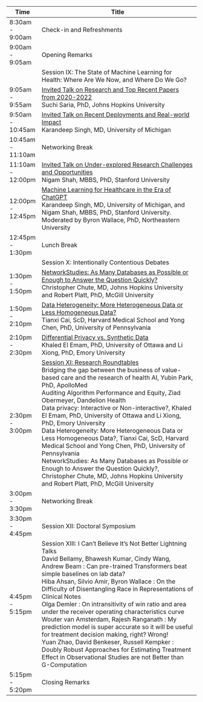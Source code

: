 <table class="table table-bordered table-sm">
  	<thead>
    <tr>
      <th style='width:15%'>Time</th>
      <th style='width:85%'>Title</th>
    </tr>
	</thead>
	 <tbody>
    <tr>
      <td>8:30am - 9:00am</td>
      <td>Check-in and Refreshments</td>
    </tr>
    <tr>
      <td>9:00am - 9:05am</td>
      <td>Opening Remarks</td>
    </tr>
    <tr>
      <td></td>
      <td class="keynote"><span class="border-left-0"><span class="font-weight-bold">Session IX: The State of Machine Learning for Health: Where Are We Now, and Where Do We Go?</span></span></td>
    </tr>
     <tr>
      <td>9:05am - 9:55am</td>
      <td><a href="program.html#tab-invited">Invited Talk on Research and Top Recent Papers from 2020-2022</a><br>
      <span class="font-italic"><span class="font-weight-bold">Suchi Saria, PhD,</span> Johns Hopkins University</span></td>
    </tr>
     <tr>
      <td>9:50am - 10:45am</td>
      <td><a href="program.html#tab-invited">Invited Talk on Recent Deployments and Real-world Impact</a><br>
        <span class="font-italic"><span class="font-weight-bold">Karandeep Singh, MD,</span> University of Michigan</span>
      </td> 
    </tr>
     <tr>
      <td>10:45am - 11:10am</td>
      <td>Networking Break</td>
    </tr>
    <tr>
      <td>11:10am - 12:00pm</td>
      <td><a href="program.html#tab-invited">Invited Talk on Under-explored Research Challenges and Opportunities</a><br>
        <span class="font-italic"><span class="font-weight-bold">Nigam Shah, MBBS, PhD,</span> Stanford University</span>
      </td>
    </tr>
     <tr>
      <td>12:00pm - 12:45pm</td>
      <td><a href="program.html#tab-invited">Machine Learning for Healthcare in the Era of ChatGPT</a><br>
        <span class="font-italic"><span class="font-weight-bold">Karandeep Singh, MD,</span> University of Michigan, and <span class="font-weight-bold">Nigam Shah, MBBS, PhD,</span> Stanford University. 
Moderated by <span class="font-weight-bold">Byron Wallace, PhD,</span> Northeastern University</span>
      </td>
    </tr>
    <tr>
      <td>12:45pm - 1:30pm</td>
      <td>Lunch Break</td> 
    </tr>
    <tr>
      <td></td>
      <td class="keynote"><span class="border-left-0"><span class="font-weight-bold">Session X: Intentionally Contentious Debates</span></span></td>
    </tr>
    <tr>
      <td>1:30pm - 1:50pm</td>
      <td><a href="program.html#tab-debates">NetworkStudies: As Many Databases as Possible or Enough to Answer the Question Quickly?</a><br>
        <span class="font-italic"><span class="font-weight-bold">Christopher Chute, MD,</span> Johns Hopkins University and <span class="font-weight-bold">Robert Platt, PhD,</span> McGill University</span>
      </td>
    </tr>
     <tr>
      <td>1:50pm - 2:10pm</td>
      <td><a href="program.html#tab-debates">Data Heterogeneity: More Heterogeneous Data or Less Homogeneous Data?</a><br>
        <span class="font-italic"><span class="font-weight-bold">Tianxi Cai, ScD,</span> Harvard Medical School and <span class="font-weight-bold">Yong Chen, PhD,</span> University of Pennsylvania</span>
      </td>
    </tr>
    <tr>
      <td>2:10pm - 2:30pm</td>
      <td><a href="program.html#tab-debates">Differential Privacy vs. Synthetic Data</a><br>
        <span class="font-italic"><span class="font-weight-bold">Khaled El Emam, PhD,</span> University of Ottawa and <span class="font-weight-bold">Li Xiong, PhD,</span> Emory University</span>
      </td>
    </tr>
     <tr>
      <td>2:30pm - 3:00pm</td>
      <td><span class="font-weight-bold"><a href="program.html#tab-roundtables">Session XI: Research Roundtables</a></span><br>
        Bridging the gap between the business of value-based care and the research of health AI, <span class="font-italic"><span class="font-weight-bold">Yubin Park, PhD</span>, ApolloMed</span><br>
        Auditing Algorithm Performance and Equity, <span class="font-italic"><span class="font-weight-bold">Ziad Obermeyer</span>, Dandelion Health</span><br>
        Data privacy: Interactive or Non-interactive?, <span class="font-italic"><span class="font-weight-bold">Khaled El Emam, PhD,</span> University of Ottawa and <span class="font-weight-bold">Li Xiong, PhD,</span> Emory University</span><br>
        Data Heterogeneity: More Heterogeneous Data or Less Homogeneous Data?, <span class="font-weight-bold">Tianxi Cai, ScD,</span> Harvard Medical School and <span class="font-weight-bold">Yong Chen, PhD,</span> University of Pennsylvania</span><br>
        NetworkStudies: As Many Databases as Possible or Enough to Answer the Question Quickly?, <span class="font-italic"><span class="font-weight-bold">Christopher Chute, MD,</span> Johns Hopkins University and <span class="font-weight-bold">Robert Platt, PhD,</span> McGill University</span></td>
    </tr>
    <tr>
      <td>3:00pm - 3:30pm</td>
      <td>Networking Break</td> 
    </tr>
    <tr>
      <td>3:30pm - 4:45pm</td>
      <td><span class="font-weight-bold">
      Session XII: Doctoral Symposium</span></td> 
    </tr>
    <tr>
      <td>4:45pm - 5:15pm</td>
      <td><span class="font-weight-bold">
      Session XIII: I Can’t Believe It’s Not Better Lightning Talks</span><br>
      <span class="font-italic"><span class="font-weight-bold">David Bellamy</span>, Bhawesh Kumar, Cindy Wang, Andrew Beam</span> : Can pre-trained Transformers beat simple baselines on lab data?<br>
      <span class="font-italic"><span class="font-weight-bold">Hiba Ahsan</span>, Silvio Amir, Byron Wallace</span> : On the Difficulty of Disentangling Race in Representations of Clinical Notes<br>
      <span class="font-italic"><span class="font-weight-bold">Olga Demler</span></span> : On intransitivity of win ratio and area under the receiver operating characteristics curve<br>
      <span class="font-italic"><span class="font-weight-bold">Wouter van Amsterdam</span>, Rajesh Ranganath</span> : My prediction model is super accurate so it will be useful for treatment decision making, right? Wrong!<br>
      <span class="font-italic"><span class="font-weight-bold">Yuan Zhao</span>, David Benkeser, Russell Kempker</span> : Doubly Robust Approaches for Estimating Treatment Effect in Observational Studies are not Better than G-Computation
    </td> 
    </tr>
     <tr>
      <td>5:15pm - 5:20pm</td>
      <td>Closing Remarks</td>
    </tr>
  </tbody>
</table>
